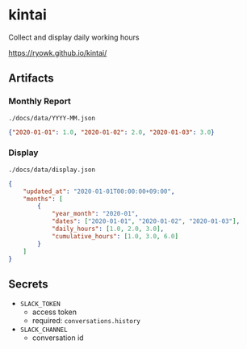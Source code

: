 # kintai
Collect and display daily working hours

https://ryowk.github.io/kintai/

## Artifacts
### Monthly Report
`./docs/data/YYYY-MM.json`
```json
{"2020-01-01": 1.0, "2020-01-02": 2.0, "2020-01-03": 3.0}
```

### Display
`./docs/data/display.json`
```json
{
    "updated_at": "2020-01-01T00:00:00+09:00",
    "months": [
        {
            "year_month": "2020-01",
            "dates": ["2020-01-01", "2020-01-02", "2020-01-03"],
            "daily_hours": [1.0, 2.0, 3.0],
            "cumulative_hours": [1.0, 3.0, 6.0]
        }
    ]
}
```

## Secrets
* `SLACK_TOKEN`
    * access token
    * required: `conversations.history`
* `SLACK_CHANNEL`
    * conversation id

